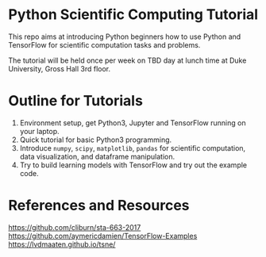 # Python Scientific Computing Tutorial
This repo aims at introducing Python beginners how to use Python and TensorFlow for scientific computation tasks and problems.

The tutorial will be held once per week on TBD day at lunch time at Duke University, Gross Hall 3rd floor.

# Outline for Tutorials
1. Environment setup, get Python3, Jupyter and TensorFlow running on your laptop.
2. Quick tutorial for basic Python3 programming.
3. Introduce `numpy`, `scipy`, `matplotlib`, `pandas` for scientific computation, data visualization, and dataframe manipulation.
4. Try to build learning models with TensorFlow and try out the example code.

# References and Resources
https://github.com/cliburn/sta-663-2017
https://github.com/aymericdamien/TensorFlow-Examples
https://lvdmaaten.github.io/tsne/